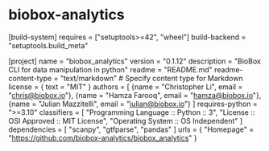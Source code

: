 # biobox-analytics
[build-system]
requires = ["setuptools>=42", "wheel"]
build-backend = "setuptools.build_meta"

[project]
name = "biobox_analytics"
version = "0.1.12"
description = "BioBox CLI for data manipulation in python"
readme = "README.md"
readme-content-type = "text/markdown"  # Specify content type for Markdown
license = { text = "MIT" }
authors = [
    {name = "Christopher Li", email = "chris@biobox.io"},
    {name = "Hamza Farooq", email = "hamza@biobox.io"},
    {name = "Julian Mazzitelli", email = "julian@biobox.io"}
]
requires-python = ">=3.10"
classifiers = [
    "Programming Language :: Python :: 3",
    "License :: OSI Approved :: MIT License",
    "Operating System :: OS Independent"
]
dependencies = [
  "scanpy",
  "gtfparse",
  "pandas"
]
urls = { "Homepage" = "https://github.com/biobox-analytics/biobox_analytics" }